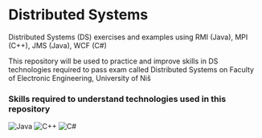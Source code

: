 # Distributed Systems
Distributed Systems (DS) exercises and examples using RMI (Java), MPI (C++), JMS (Java), WCF (C#)

This repository will be used to practice and improve skills in DS technologies required to pass exam called Distributed Systems on Faculty of Electronic Engineering, University of Niš

### Skills required to understand technologies used in this repository
![Java](https://img.shields.io/badge/java-%23ED8B00.svg?style=for-the-badge&logo=java&logoColor=white)
![C++](https://img.shields.io/badge/c++-%2300599C.svg?style=for-the-badge&logo=c%2B%2B&logoColor=white)
![C#](https://img.shields.io/badge/c%23-%23239120.svg?style=for-the-badge&logo=c-sharp&logoColor=white)
